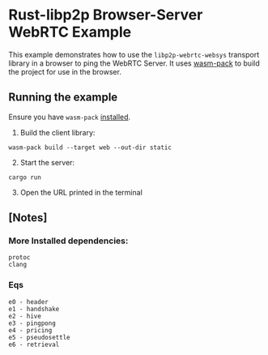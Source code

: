 # Rust-libp2p Browser-Server WebRTC Example

This example demonstrates how to use the `libp2p-webrtc-websys` transport library in a browser to ping the WebRTC Server.
It uses [wasm-pack](https://rustwasm.github.io/docs/wasm-pack/) to build the project for use in the browser.

## Running the example

Ensure you have `wasm-pack` [installed](https://rustwasm.github.io/wasm-pack/).

1. Build the client library:
```shell
wasm-pack build --target web --out-dir static
```

2. Start the server:
```shell
cargo run
```

3. Open the URL printed in the terminal

## [Notes]

### More Installed dependencies:

	protoc
	clang 

### Eqs

	e0 - header
	e1 - handshake
	e2 - hive
	e3 - pingpong
	e4 - pricing
	e5 - pseudosettle
	e6 - retrieval